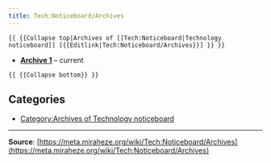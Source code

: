 ```yaml
---
title: Tech:Noticeboard/Archives
---
```


`{{ {{Collapse top|Archives of [[Tech:Noticeboard|Technology noticeboard]] [{{Editlink|Tech:Noticeboard/Archives}}] }} }}`

* **[Archive 1](/tech-docs/technoticeboard-archive_1)** – current

 `{{ {{Collapse bottom}} }}`

## Categories

* [Category:Archives of Technology noticeboard](https://meta.miraheze.org/wiki/Category:Archives_of_Technology_noticeboard)

----
**Source**: [https://meta.miraheze.org/wiki/Tech:Noticeboard/Archives](https://meta.miraheze.org/wiki/Tech:Noticeboard/Archives)